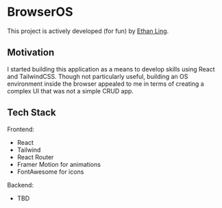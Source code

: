 # BrowserOS 

This project is actively developed (for fun) by [Ethan Ling](htt[s://ethanling.com]).

## Motivation 

I started building this application as a means to develop skills using React and TailwindCSS. Though not particularly useful, building an OS environment inside the browser appealed to me in terms of creating a complex UI that was not a simple CRUD app.

## Tech Stack
Frontend:
* React
* Tailwind
* React Router 
* Framer Motion for animations
* FontAwesome for icons

Backend:
* TBD

